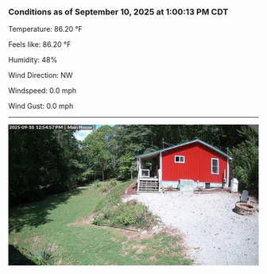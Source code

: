 ### Conditions as of September 10, 2025 at 1:00:13 PM CDT 

Temperature: 86.20 &deg;F

Feels like: 86.20 &deg;F

Humidity: 48%

Wind Direction: NW

Windspeed: 0.0 mph

Wind Gust: 0.0 mph

---

<img src="./images/latest.jpeg"/>

